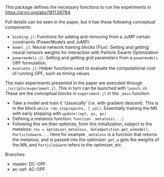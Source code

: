This package defines the necessary functions to run the experiments in https://arxiv.org/abs/1911.06784.

Full details can be seen in the paper, but it has these following conceptual components:
* `binding.jl`: Functions for adding and removing from a JuMP certain constraints (PowerModels and JuMP):
* `model.jl`: Neural network training blocks (Flux). Setting and getting neural network weights for interaction with Particle Swarm Optimization
* `powermodels.jl`: Setting and getting grid parameters from a `powermodels` OPF formulation.
* `evaluate.jl`: Helper functions used to evaluate the computational cost of running OPF, such as timing values.

The main experiments presented in the paper are executed through `./scripts/experiment.jl`.
This in turn can be launched with `launch.sh`.
These are the conceptual blocks in `experiment.jl` in the `_main` function:
* Take a model and train it 'classically' (i.e. with gradient descent). This is in the block `while !do_stop(epochs, l_val)`. Essentially training the NN with
early stopping with `update!(opt, ps, gs)`
* Defining a metaloss function: `function _metaloss(...)`
* Following this we then optimize, from this initialization, subject to the metaloss: `res = optimize(_metaloss, GoCompetition.get_w(model), ParticleSwarm...`. Here for example `_metaloss` is a function that returns the metaloss, and is passed into the optimizer. `get_w` gets the weights of the NN, and `ParticleSwarm` refers to the optimizer, etc.

Branches:
* master: DC-OPF
* ac-opf: AC-OPF
